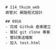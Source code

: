     # 114_tkuim_web
    資管3C 網路程式設計

    ## 0916
    - 完成 Github 倉庫建立
    - 嘗試 git clone 專案
    - 嘗試推送檔案
    - 加入 test.html
